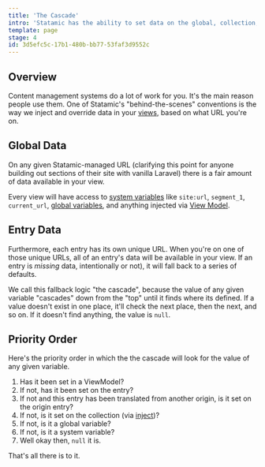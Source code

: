 ```yaml
---
title: 'The Cascade'
intro: 'Statamic has the ability to set data on the global, collection, view, and entry levels. We call the way the data can be inherited and overridden "The Cascade™".'
template: page
stage: 4
id: 3d5efc5c-17b1-480b-bb77-53faf3d9552c
---
```

## Overview

Content management systems do a lot of work for you. It's the main reason people use them. One of Statamic's "behind-the-scenes" conventions is the way we inject and override data in your [views](/views), based on what URL you're on.

## Global Data

On any given Statamic-managed URL (clarifying this point for anyone building out sections of their site with vanilla Laravel) there is a fair amount of data available in your view.

Every view will have access to [system variables](/variables#variables#system-variables) like `site:url`, `segment_1`, `current_url`, [global variables](/globals), and anything injected via [View Model](/view-models).

## Entry Data
Furthermore, each entry has its own unique URL. When you're on one of those unique URLs, all of an entry's data will be available in your view. If an entry is _missing_ data, intentionally or not), it will fall back to a series of defaults.

We call this fallback logic "the cascade", because the value of any given variable "cascades" down from the "top" until it finds where its defined. If a value doesn't exist in one place, it'll check the next place, then the next, and so on. If it doesn't find anything, the value is `null`.

## Priority Order

Here's the priority order in which the the cascade will look for the value of any given variable.

1. Has it been set in a ViewModel?
2. If not, has it been set on the entry?
3. If not and this entry has been translated from another origin, is it set on the origin entry?
4. If not, is it set on the collection (via [inject](/collections#inject))?
5. If not, is it a global variable?
6. If not, is it a system variable?
7. Well okay then, `null` it is.

That's all there is to it.

